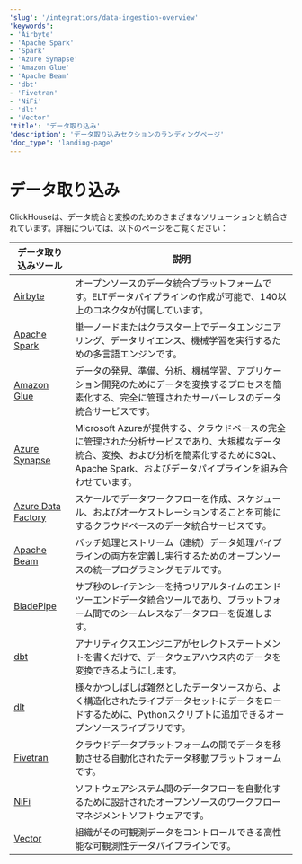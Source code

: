 ```yaml
---
'slug': '/integrations/data-ingestion-overview'
'keywords':
- 'Airbyte'
- 'Apache Spark'
- 'Spark'
- 'Azure Synapse'
- 'Amazon Glue'
- 'Apache Beam'
- 'dbt'
- 'Fivetran'
- 'NiFi'
- 'dlt'
- 'Vector'
'title': 'データ取り込み'
'description': 'データ取り込みセクションのランディングページ'
'doc_type': 'landing-page'
---
```



# データ取り込み

ClickHouseは、データ統合と変換のためのさまざまなソリューションと統合されています。詳細については、以下のページをご覧ください：

| データ取り込みツール                                             | 説明                                                                                                                                                                                                                 |
|------------------------------------------------------------------|-------------------------------------------------------------------------------------------------------------------------------------------------------------------------------------------------------------------|
| [Airbyte](/integrations/airbyte)                                 | オープンソースのデータ統合プラットフォームです。ELTデータパイプラインの作成が可能で、140以上のコネクタが付属しています。                                                                                                     |
| [Apache Spark](/integrations/apache-spark)                       | 単一ノードまたはクラスター上でデータエンジニアリング、データサイエンス、機械学習を実行するための多言語エンジンです。                                                                                                        |
| [Amazon Glue](/integrations/glue)                                | データの発見、準備、分析、機械学習、アプリケーション開発のためにデータを変換するプロセスを簡素化する、完全に管理されたサーバーレスのデータ統合サービスです。     |
| [Azure Synapse](/integrations/azure-synapse)                     | Microsoft Azureが提供する、クラウドベースの完全に管理された分析サービスであり、大規模なデータ統合、変換、および分析を簡素化するためにSQL、Apache Spark、およびデータパイプラインを組み合わせています。 |
| [Azure Data Factory](/integrations/azure-data-factory)           | スケールでデータワークフローを作成、スケジュール、およびオーケストレーションすることを可能にするクラウドベースのデータ統合サービスです。 |
| [Apache Beam](/integrations/apache-beam)                         | バッチ処理とストリーム（連続）データ処理パイプラインの両方を定義し実行するためのオープンソースの統一プログラミングモデルです。                                                                                     |
| [BladePipe](/integrations/bladepipe)                             | サブ秒のレイテンシーを持つリアルタイムのエンドツーエンドデータ統合ツールであり、プラットフォーム間でのシームレスなデータフローを促進します。                                                                                         |
| [dbt](/integrations/dbt)                                         | アナリティクスエンジニアがセレクトステートメントを書くだけで、データウェアハウス内のデータを変換できるようにします。                                                                                                                        |
| [dlt](/integrations/data-ingestion/etl-tools/dlt-and-clickhouse) | 様々かつしばしば雑然としたデータソースから、よく構造化されたライブデータセットにデータをロードするために、Pythonスクリプトに追加できるオープンソースライブラリです。                                                                |
| [Fivetran](/integrations/fivetran)                               | クラウドデータプラットフォームの間でデータを移動させる自動化されたデータ移動プラットフォームです。                                                                                                                                           |
| [NiFi](/integrations/nifi)                                       | ソフトウェアシステム間のデータフローを自動化するために設計されたオープンソースのワークフローマネジメントソフトウェアです。                                                                                                                 |
| [Vector](/integrations/vector)                                   | 組織がその可観測データをコントロールできる高性能な可観測性データパイプラインです。                                                                                                                                   |
